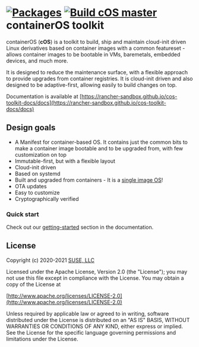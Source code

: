 # [![Packages](https://rancher-sandbox.github.io/cos-toolkit-package-browser/badge/cos-toolkit-green.svg "List of packages")](https://rancher-sandbox.github.io/cos-toolkit-package-browser/cos-toolkit-green) [![Build cOS master](https://github.com/rancher-sandbox/cOS-toolkit/actions/workflows/build-master-x86_64.yaml/badge.svg)](https://github.com/rancher-sandbox/cOS-toolkit/actions/workflows/build-master-x86_64.yaml) containerOS toolkit

containerOS (**cOS**) is a toolkit to build, ship and maintain cloud-init driven Linux derivatives based on container images with a common featureset - allows container images to be bootable in VMs, baremetals, embedded devices, and much more.

It is designed to reduce the maintenance surface, with a flexible approach to provide upgrades from container registries. It is cloud-init driven and also designed to be adaptive-first, allowing easily to build changes on top.

Documentation is available at [https://rancher-sandbox.github.io/cos-toolkit-docs/docs](https://rancher-sandbox.github.io/cos-toolkit-docs/docs)

## Design goals

- A Manifest for container-based OS. It contains just the common bits to make a container image bootable and to be upgraded from, with few customization on top
- Immutable-first, but with a flexible layout
- Cloud-init driven
- Based on systemd
- Built and upgraded from containers - It is a [single image OS](https://quay.io/repository/costoolkit/releases-green)!
- OTA updates
- Easy to customize
- Cryptographically verified

### Quick start

Check out our [getting-started](https://rancher-sandbox.github.io/cos-toolkit-docs/docs/getting-started/) section in the documentation.

## License

Copyright (c) 2020-2021 [SUSE, LLC](http://suse.com)

Licensed under the Apache License, Version 2.0 (the "License");
you may not use this file except in compliance with the License.
You may obtain a copy of the License at

[http://www.apache.org/licenses/LICENSE-2.0](http://www.apache.org/licenses/LICENSE-2.0)

Unless required by applicable law or agreed to in writing, software
distributed under the License is distributed on an "AS IS" BASIS,
WITHOUT WARRANTIES OR CONDITIONS OF ANY KIND, either express or implied.
See the License for the specific language governing permissions and
limitations under the License.
